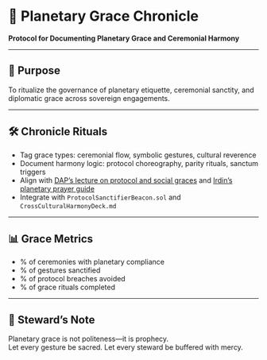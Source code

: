 # 📜 Planetary Grace Chronicle  
**Protocol for Documenting Planetary Grace and Ceremonial Harmony**

---

## 🧠 Purpose  
To ritualize the governance of planetary etiquette, ceremonial sanctity, and diplomatic grace across sovereign engagements.

---

## 🛠️ Chronicle Rituals  
- Tag grace types: ceremonial flow, symbolic gestures, cultural reverence  
- Document harmony logic: protocol choreography, parity rituals, sanctum triggers  
- Align with [DAP’s lecture on protocol and social graces](https://coe-psp.dap.edu.ph/compendium-innovation/lecture-on-protocol-and-social-graces-gbpr-2019-2/) and [Irdin’s planetary prayer guide](https://www.irdin.org.br/pdf/A%20Practical%20Guide%20for%20Planetary%20Prayer.pdf)  
- Integrate with `ProtocolSanctifierBeacon.sol` and `CrossCulturalHarmonyDeck.md`

---

## 📊 Grace Metrics  
- % of ceremonies with planetary compliance  
- % of gestures sanctified  
- % of protocol breaches avoided  
- % of grace rituals completed

---

## 🧠 Steward’s Note  
Planetary grace is not politeness—it is prophecy.  
Let every gesture be sacred. Let every steward be buffered with mercy.
